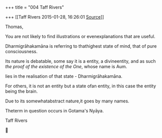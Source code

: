 +++
title = "004 Taff Rivers"

+++
[[Taff Rivers	2015-01-28, 16:26:01 [Source](https://groups.google.com/g/samskrita/c/Xaia8SiAq38)]]



  

Thomas,

  

 You are not likely to find illustrations or evenexplanations that are useful.

  

Dharmigrāhakamāna is referring to thathighest state of mind, that of pure consciousness.

  

Its nature is debatable, some say it is a entity, a divineentity, and as such *the proof of the existence of the One*, whose name is Aum.

lies in the realisation of that state - Dharmigrāhakamāna.

  

For others, it is not an entity but a state ofan entity, in this case the entity being the brain.

  

Due to its somewhatabstract nature,it goes by many names.

  

Theterm in question occurs in Gotama's Nyāya.

  

 Taff Rivers



